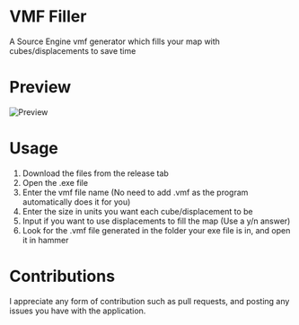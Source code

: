 # VMF Filler
A Source Engine vmf generator which fills your map with cubes/displacements to save time

# Preview
![Preview](preview.gif)

# Usage
1. Download the files from the release tab
2. Open the .exe file
3. Enter the vmf file name (No need to add .vmf as the program automatically does it for you)
4. Enter the size in units you want each cube/displacement to be
5. Input if you want to use displacements to fill the map (Use a y/n answer)
6. Look for the .vmf file generated in the folder your exe file is in, and open it in hammer

# Contributions
I appreciate any form of contribution such as pull requests, and posting any issues you have with the application.
